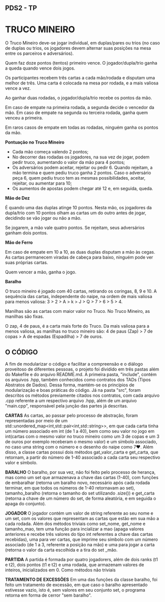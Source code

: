 ## PDS2 - TP

# **TRUCO MINEIRO**

O Truco Mineiro deve-se jogar individual, em duplas/pares ou trios (no caso de duplas ou trios, os jogadores devem alternar suas posições na mesa entre os parceiros e adversários).


Quem faz doze pontos (tentos) primeiro vence. O jogador/dupla/trio ganha a queda quando vence dois jogos.


Os participantes recebem três cartas a cada mão/rodada e disputam uma melhor de três. Uma carta é colocada na mesa por rodada, e a mais valiosa vence a vez.


Ao ganhar duas rodadas, o jogador/dupla/trio recebe os pontos da mão.


Em caso de empate na primeira rodada, a segunda decide o vencedor da mão. Em caso de empate na segunda ou terceira rodada, ganha quem venceu a primeira.


Em raros casos de empate em todas as rodadas, ninguém ganha os pontos da mão.


**Pontuação no Truco Mineiro**

- Cada mão começa valendo 2 pontos;
- No decorrer das rodadas os jogadores, na sua vez de jogar, podem pedir truco, aumentando o valor da mão para 4 pontos;
- Os adversários podem aceitar, rejeitar ou pedir 6. Quando rejeitam, a mão termina e quem pediu truco ganha 2 pontos. Caso o adversário peça 6, quem pediu truco tem as mesmas possibilidades, aceitar, rejeitar, ou aumentar para 10;
- Os aumentos de apostas podem chegar até 12 e, em seguida, queda.

**Mão de Dez**

É quando uma das duplas atinge 10 pontos. Nesta mão, os jogadores da dupla/trio com 10 pontos olham as cartas um do outro antes de jogar, decidindo se vão jogar ou não a mão.

Se jogarem, a mão vale quatro pontos. Se rejeitam, seus adversários ganham dois pontos.


**Mão de Ferro**

Em caso de empate em 10 a 10, as duas duplas disputam a mão às cegas. As cartas permanecem viradas de cabeça para baixo, ninguém pode ver suas próprias cartas.

Quem vencer a mão, ganha o jogo.

 
**Baralho**

O truco mineiro é jogado com 40 cartas, retirando os coringas, 8, 9 e 10. A sequência das cartas, independente do naipe, na ordem de mais valiosa para menos valiosa: 3 > 2 > A > k > J > Q > 7 > 6 > 5 > 4.

Manilhas são as cartas com maior valor no Truco. No Truco Mineiro, as manilhas são fixas.

O zap, 4 de paus, é a carta mais forte do Truco. Da mais valiosa para a menos valiosa, as manilhas no truco mineiro são: 4 de paus (Zap) > 7 de copas > A de espadas (Espadilha) > 7 de ouros.

## O CÓDIGO
A fim de modularizar o código e facilitar a compreensão e o diálogo proveitoso de diferentes pessoas, o projeto foi dividido em três pastas além do Makefile e do arquivo README.md. A primeira pasta, "include", contém os arquivos .hpp, também conhecidos como contratos dos TADs (Tipos Abstratos de Dados). Dessa forma, mantém-se os princípios de modularização e boas práticas do código. Já na pasta "src", foram descritos os métodos previamente citados nos contratos, com cada arquivo .cpp referente a um respectivo arquivo .hpp, além de um arquivo "main.cpp", responsável pela junção das partes já descritas.

**CARTAS**
As cartas, ao passar pelo processo de abstração, foram representadas por meio de um std::unordered_map<int,std::pair<int,std::string>>, em que cada carta tinha um número associado em int (de 1 a 40), bem como seu valor no jogo em int(cartas com o mesmo valor no truco mineiro como um 3 de copas e um 3 de ouros por exemplo receberam o mesmo valor) e um símbolo associado, no caso uma string com o número e o desenho do naipe como 7♥. Além disso, a classe cartas possui dois métodos gat_valor_carta e get_carta, que retornam, a partir do número de 1-40 associado a cada carta seu respectivo valor e símbolo.

**BARALHO**
O baralho, por sua vez, não foi feito pelo processo de herança, mas como um set<int> que armazenava a chave das cartas (1-40), com funções de embaralhar (retorna um baralho novo, necessário após cada rodada terminar, em que todos os números de 1-40 retornavam ao set), tamanho_baralho (retorna o tamanho do set utilizando .size()) e get_carta (retorna a chave de um número do set, de forma aleatória, e em seguida o apaga do conjunto).

**JOGADOR**
O jogador contém um valor de string referente ao seu nome e um set<int>, com os valores que representam as cartas que estão em sua mão a cada rodada. Além dos métodos triviais como set_nome, get_nome e tamanho_mao, tem uma função para incializar a mao (apaga valores anteriores e recebe três valores do tipo int referentes a chave das cartas recebidas), uma para ver cartas, que imprime seu símbolo com um número associado (de 1 a 3, referente a posição na mão) e uma para jogar a carta (retorna o valor da carta escolhida e a tira do set _mão.

**PARTIDA**
A partida é formada por quatro jogadorers, além de dois ranks (t1 e t2), dois pontos (t1 e t2) e uma rodada, que armazenam valores de inteiros, inicializados em 0. Como métodos não triviais 

**TRATAMENTO DE EXCESSÕES**
Em uma das funções da classe baralho, foi feito um tratamento de excessão, em que caso o baralho apresentado estivesse vazio, isto é, sem valores em seu conjunto set, o programa retorna em forma de cerror "sem baralho".
